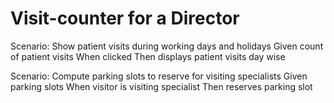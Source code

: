 # Visit-counter for a Director

Scenario: Show patient visits during working days and holidays
Given count of patient visits When clicked Then displays patient visits day wise

Scenario: Compute parking slots to reserve for visiting specialists
Given parking slots When visitor is visiting specialist Then reserves parking slot 
